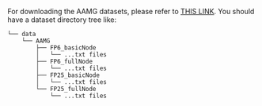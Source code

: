 For downloading the AAMG datasets, please refer to [THIS LINK](https://drive.google.com/drive/folders/1-HqpTO0ozdksMA8POm800KP1qmxbq7Gf?usp=sharing).
You should have a dataset directory tree like:

```
└── data
    └── AAMG
        ├── FP6_basicNode
        │   └── ...txt files
        ├── FP6_fullNode
        │   └── ...txt files
        ├── FP25_basicNode
        │   └── ...txt files
        └── FP25_fullNode
            └── ...txt files
